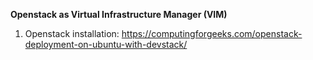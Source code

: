 **Openstack as Virtual Infrastructure Manager (VIM)**

1. Openstack installation: https://computingforgeeks.com/openstack-deployment-on-ubuntu-with-devstack/
